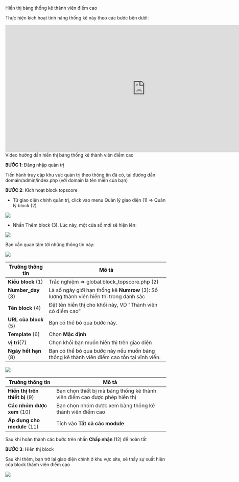 Hiển thị bảng thống kê thành viên điểm cao

Thực hiện kích hoạt tính năng thống kê này theo các bước bên dưới:

<div class="video-container">
	<iframe width="875" height="398" src="https://www.youtube.com/embed/dOYAINNSpsE" 	frameborder="0" allow="accelerometer; autoplay; encrypted-media; gyroscope; picture-in-picture" allowfullscreen></iframe>
</div> 
<div class="text-center text-italic">Video hướng dẫn hiển thị bảng thống kê thành viên điểm cao</div>

**BƯỚC 1**: Đăng nhập quản trị

Tiến hành truy cập khu vực quản trị theo thông tin đã có, tại đường dẫn domain/admin/index.php (với domain là tên miền của bạn)
 
**BƯỚC 2**: Kích hoạt block topscore

- Từ giao diện chính quản trị, click vào menu Quản lý giao diện (1) => Quản lý block (2)

![](../images/test/Danh-sach-diem-cao.png)  

- Nhấn Thêm block (3). Lúc này, một cửa sổ mới sẽ hiện lên:

![](../images/test/danh-sach-diem-cao-1.png) 

Bạn cần quan tâm tới những thông tin này:

![](../images/test/danh-sach-diem-cao-2.png) 

| **Trường thông tin** | **Mô tả** |
| -------------------- | --------- |
| **Kiểu block** (1) | Trắc nghiệm => global.block_topscore.php (2) |
| **Number_day** (3) | Là số ngày giới hạn thống kê **Numrow** (3): Số lượng thành viên hiển thị trong danh sác |
| **Tên block** (4) | Đặt tên hiển thị cho khối này, VD "Thành viên có điểm cao" |
| **URL của block** (5) | Bạn có thể bỏ qua bước này.  |
| **Template** (6) | Chọn **Mặc định** |
| **vị trí**(7) | Chọn khối bạn muốn hiển thị trên giao diện |
| **Ngày hết hạn** (8) | Bạn có thể bỏ qua bước này nếu muốn bảng thống kê thành viên điểm cao tồn tại vĩnh viển. |

![](../images/test/danh-sach-diem-cao-3.jpg) 

| **Trường thông tin** | **Mô tả** |
| ---------------------| --------- |
| **Hiển thị trên thiết bị** (9) | Bạn chọn thiết bị mà bảng thống kê thành viên điểm cao được phép hiển thị |
| **Các nhóm được xem** (10) | Bạn chọn nhóm được xem bảng thống kê thành viên điểm cao |
|  **Áp dụng cho module** (11) |  Tích vào **Tất cả các module** |

Sau khi hoàn thành các bước trên nhấn **Chấp nhận** (12) để hoàn tất

**BƯỚC 3**: Hiển thị block

Sau khi thêm, bạn trở lại giao diện chính ở khu vực site, sẽ thấy sự xuất hiện của block thành viên điểm cao

![](../images/test/danh-sach-diem-cao-4.png) 

